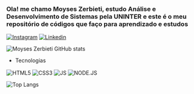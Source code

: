 
### Ola! me chamo Moyses Zerbieti, estudo Análise e Desenvolvimento de Sistemas pela UNINTER e este é o meu repositório de códigos que faço para aprendizado e estudos 

[![Instagram](https://img.shields.io/badge/Instagram-E4405F?style=for-the-badge&logo=instagram&logoColor=white)](https://www.instagram.com/_zerbietii/) [![Linkedin](https://img.shields.io/badge/LinkedIn-0077B5?style=for-the-badge&logo=linkedin&logoColor=white)](https://www.linkedin.com/in/moyses-zerbieti/)

![Moyses Zerbieti GitHub stats](https://github-readme-stats.vercel.app/api?username=Moyses-Zerbieti&show_icons=true&theme=radical)

 - Tecnologias
<div style = "display: inline_block">
<img align="center" alt= "HTML5" src= "https://img.shields.io/badge/HTML5-E34F26?style=for-the-badge&logo=html5&logoColor=white" />
   <img align="center" alt= "CSS3" src= "https://img.shields.io/badge/CSS3-1572B6?style=for-the-badge&logo=css3&logoColor=white" />
  <img align="center" alt= "JS" src= "https://img.shields.io/badge/JavaScript-F7DF1E?style=for-the-badge&logo=javascript&logoColor=black"/>
   <img align="center" alt= "NODE.JS" src= "https://img.shields.io/badge/Node.js-43853D?style=for-the-badge&logo=node.js&logoColor=white" />
</div>

![Top Langs](https://github-readme-stats.vercel.app/api/top-langs/?username=Moyses-Zerbieti&hide_progress=true)
